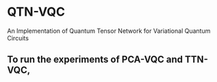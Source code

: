 # QTN-VQC
An Implementation of Quantum Tensor Network for Variational Quantum Circuits

## To run the experiments of PCA-VQC and TTN-VQC, 
